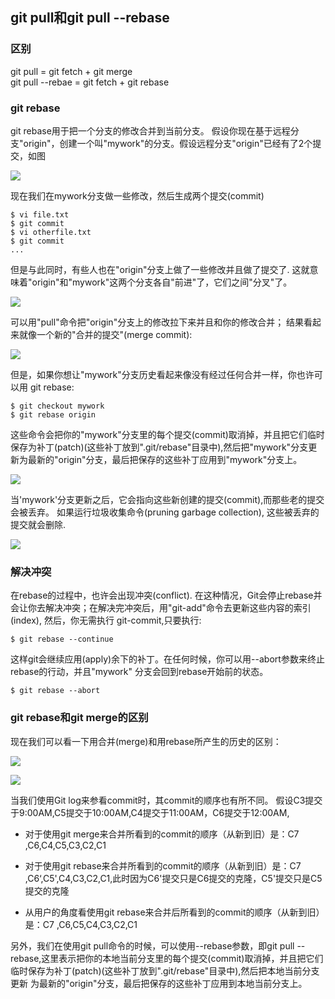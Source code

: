 ## git pull和git pull --rebase

### 区别
git pull = git fetch + git merge   
git pull --rebae = git fetch + git rebase

### git rebase
git rebase用于把一个分支的修改合并到当前分支。
假设你现在基于远程分支"origin"，创建一个叫"mywork"的分支。假设远程分支"origin"已经有了2个提交，如图

![](https://github.com/xiaolingzang/usual_files/master/markdown_pictures/rebase_1.jpg)

现在我们在mywork分支做一些修改，然后生成两个提交(commit)

```
$ vi file.txt
$ git commit
$ vi otherfile.txt
$ git commit
...
```
但是与此同时，有些人也在"origin"分支上做了一些修改并且做了提交了. 这就意味着"origin"和"mywork"这两个分支各自"前进"了，它们之间"分叉"了。

![](https://github.com/xiaolingzang/usual_files/master/markdown_pictures/rebase_2.jpg)

可以用"pull"命令把"origin"分支上的修改拉下来并且和你的修改合并； 结果看起来就像一个新的"合并的提交"(merge commit):

![](https://github.com/xiaolingzang/usual_files/master/markdown_pictures/rebase_3.jpg)

但是，如果你想让"mywork"分支历史看起来像没有经过任何合并一样，你也许可以用 git rebase:

```
$ git checkout mywork
$ git rebase origin
```

这些命令会把你的"mywork"分支里的每个提交(commit)取消掉，并且把它们临时保存为补丁(patch)(这些补丁放到".git/rebase"目录中),然后把"mywork"分支更新为最新的"origin"分支，最后把保存的这些补丁应用到"mywork"分支上。

![](https://github.com/xiaolingzang/usual_files/tree/master/markdown_pictures/rebase_4.jpg)

当'mywork'分支更新之后，它会指向这些新创建的提交(commit),而那些老的提交会被丢弃。 如果运行垃圾收集命令(pruning garbage collection), 这些被丢弃的提交就会删除.

![](https://github.com/xiaolingzang/usual_files/tree/master/markdown_pictures/rebase_5.jpg)

### 解决冲突
在rebase的过程中，也许会出现冲突(conflict). 在这种情况，Git会停止rebase并会让你去解决冲突；在解决完冲突后，用"git-add"命令去更新这些内容的索引(index), 然后，你无需执行 git-commit,只要执行:

```
$ git rebase --continue
```
这样git会继续应用(apply)余下的补丁。在任何时候，你可以用--abort参数来终止rebase的行动，并且"mywork" 分支会回到rebase开始前的状态。

```
$ git rebase --abort
```
### git rebase和git merge的区别
现在我们可以看一下用合并(merge)和用rebase所产生的历史的区别：

![](https://github.com/xiaolingzang/usual_files/tree/master/markdown_pictures/rebase_6.jpg)

![](https://github.com/xiaolingzang/usual_files/tree/master/markdown_pictures/rebase_7.jpg)

当我们使用Git log来参看commit时，其commit的顺序也有所不同。
假设C3提交于9:00AM,C5提交于10:00AM,C4提交于11:00AM，C6提交于12:00AM,
- 对于使用git merge来合并所看到的commit的顺序（从新到旧）是：C7 ,C6,C4,C5,C3,C2,C1

- 对于使用git rebase来合并所看到的commit的顺序（从新到旧）是：C7 ,C6‘,C5',C4,C3,C2,C1,此时因为C6'提交只是C6提交的克隆，C5'提交只是C5提交的克隆

- 从用户的角度看使用git rebase来合并后所看到的commit的顺序（从新到旧）是：C7 ,C6,C5,C4,C3,C2,C1

另外，我们在使用git pull命令的时候，可以使用--rebase参数，即git pull --rebase,这里表示把你的本地当前分支里的每个提交(commit)取消掉，并且把它们临时保存为补丁(patch)(这些补丁放到".git/rebase"目录中),然后把本地当前分支更新 为最新的"origin"分支，最后把保存的这些补丁应用到本地当前分支上。
